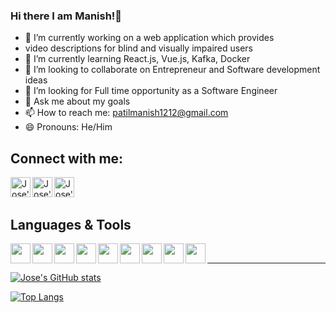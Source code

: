### Hi there I am Manish!👋

- 🔭 I’m currently working on a web application which provides 
-    video descriptions for blind and visually impaired users
- 🌱 I’m currently learning React.js, Vue.js, Kafka, Docker
- 👯 I’m looking to collaborate on Entrepreneur and Software development ideas
- 🤔 I’m looking for Full time opportunity as a Software Engineer
- 💬 Ask me about my goals
- 📫 How to reach me: patilmanish1212@gmail.com
- 😄 Pronouns: He/Him

## Connect with me:
[<img align="left" width="32px" alt="Jose's LinkedIn" src="https://www.freepnglogos.com/uploads/linkedin-logo-transparent-picture-31.png"/>][linkedin]
[<img align="left" width="32px" alt="Jose's Instagram" src="https://www.freepnglogos.com/uploads/instagram-logos-png-images-free-download-2.png"/>][instagram]
[<img align="left" width="32px" alt="Jose's Discord" src="https://discord.com/assets/3437c10597c1526c3dbd98c737c2bcae.svg"/>][discord]

<br/>
<br/>

## Languages & Tools
<img align="left" width="32px" heigth="32px" src="https://img.icons8.com/color/50/000000/html-5--v1.png"/>
<img align="left" width="32px" heigth="32px" src="https://cdn.jsdelivr.net/npm/programming-languages-logos/src/javascript/javascript.png"/>
<img align="left" width="32px" heigth="32px" src="https://cdn.jsdelivr.net/npm/programming-languages-logos@0.0.3/src/css/css.svg"/>

<img align="left" width="32px" heigth="32px" src="https://cdn.jsdelivr.net/npm/js-devicon@2.7.4/icons/react/react-original.svg"/>
<img align="left" width="32px" heigth="32px" src="https://img.icons8.com/color/48/000000/redux.png"/>

<img align="left" width="32px" heigth="32px" src="https://cdn.jsdelivr.net/npm/js-devicon@2.7.4/icons/git/git-original.svg"/>
<img align="left" width="32px" heigth="32px" src="https://cdn.jsdelivr.net/npm/js-devicon@2.7.4/icons/mysql/mysql-original.svg"/>
<img align="left" width="32px" heigth="32px" src="https://cdn.jsdelivr.net/npm/js-devicon@2.7.4/icons/csharp/csharp-original.svg"/>
<img align="left" width="32px" heigth="32px" src="https://cdn.jsdelivr.net/npm/js-devicon@2.7.4/icons/vim/vim-original.svg"/>
<br/>

---

[![Jose's GitHub stats](https://github-readme-stats.vercel.app/api?username=manish1212&count_private=true&show_icons=true&theme=dark)](https://github.com/anuraghazra/github-readme-stats)

[![Top Langs](https://github-readme-stats.vercel.app/api/top-langs/?username=manish1212&layout=compact&theme=dark)](https://github.com/anuraghazra/github-readme-stats)


[website]: https://www.patilmanish.com
[instagram]: https://instagram.com/thepatilmanish
[linkedin]: https://linkedin.com/in/thepatilmanish
[discord]: https://discordapp.com/users/@Manish#4144

